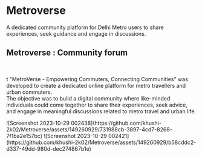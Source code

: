 # Metroverse
A dedicated community platform for Delhi Metro users to share  experiences, seek guidance and engage in discussions.
<h2> Metroverse : Community forum</h2>
<br>
<p> t "MetroVerse - Empowering Commuters, Connecting 
Communities" was developed to create a dedicated online platform for 
metro travellers and urban commuters. <br> The objective was to build a digital 
community where like-minded individuals could come together to share 
their experiences, seek advice, and engage in meaningful discussions 
related to metro travel and urban life. </p>
![Screenshot 2023-10-29 002438](https://github.com/khushi-2k02/Metroverse/assets/149260929/731988cb-3897-4cd7-8268-7f1ba2e157bc)
![Screenshot 2023-10-29 002421](https://github.com/khushi-2k02/Metroverse/assets/149260929/b58cddc2-d337-49dd-980d-dec274867b1e)

